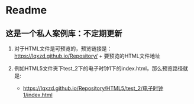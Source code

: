 # Readme

## 这是一个私人案例库：不定期更新

1. 对于HTML文件是可预览的，预览链接是：https://lqxzd.github.io/Repository/  + 要预览的HTML文件地址

2. 例如HTML5文件夹下test_2下的电子时钟1下的index.html，那么预览路径就是:
    - https://lqxzd.github.io/Repository/HTML5/test_2/电子时钟1/index.html

